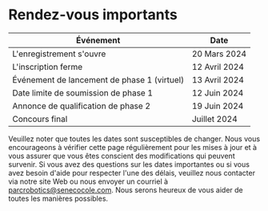 # Rendez-vous importants

<!-- ![Motivating image](./assets/timeline.PNG) -->

| Événement | Date |
| --- | --- |
| L'enregistrement s'ouvre | 20 Mars 2024 |
| L'inscription ferme | 12 Avril 2024 |
| Événement de lancement de phase 1 (virtuel) | 13 Avril 2024 |
| Date limite de soumission de phase 1 | 12 Juin 2024 |
| Annonce de qualification de phase 2 | 19 Juin 2024 |
| Concours final | Juillet 2024 |


Veuillez noter que toutes les dates sont susceptibles de changer. Nous vous encourageons à vérifier cette page régulièrement pour les mises à jour et à vous assurer que vous êtes conscient des modifications qui peuvent survenir. Si vous avez des questions sur les dates importantes ou si vous avez besoin d'aide pour respecter l'une des délais, veuillez nous contacter via notre site Web ou nous envoyer un courriel à [parcrobotics@senecocole.com](mailto:parcrobotics@senecocole.com). Nous serons heureux de vous aider de toutes les manières possibles.
